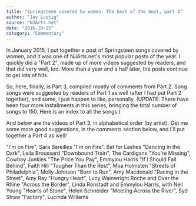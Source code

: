 ```yaml
---
title: "Springsteen covered by women: The best of the best, part 3"
author: "Jay Lustig"
source: "NJArts.net"
date: "2016-10-15"
category: "Commentary"
---
```


In January 2015, I put together a post of Springsteen songs covered by women, and it was one of NJArts.net's most popular posts of the year. I quickly did a "Part 2", made up of more videos suggested by readers, and that did very well, too. More than a year and a half later, the posts continue to get lots of hits.

So, here, finally, is Part 3, compiled mostly of comments from Part 2. Song songs were suggested by readers of Part 1 as well (after I had put Part 2 together), and some, I just happen to like, personally. (UPDATE: There have been four more installments in this series, bringing the total number of songs to 150. Here is an index to all the songs.)

And below are the videos of Part 3, in alphabetical order (by artist). Get me some more good suggestions, in the comments section below, and I'll put together a Part 4 as well!

"I'm on Fire", Sara Bareilles
"I'm on Fire", Bat for Lashes
"Dancing in the Dark", Lelia Broussard
"Downbound Train", The Cardigans
"You're Missing", Cowboy Junkies
"The Price You Pay", Emmylou Harris
"If I Should Fall Behind", Faith Hill
"Tougher Than the Rest", Moa Holmsten
"Streets of Philadelphia", Molly Johnson
"Born to Run", Amy Macdonald
"Racing in the Street", Amy Ray
"Hungry Heart", Lucy Wainwright Roche and Over the Rhine
"Across the Border", Linda Ronstadt and Emmylou Harris, with Neil Young
"Hearts of Stone", Helen Schneider
"Meeting Across the River", Syd Straw
"Factory", Lucinda Williams
